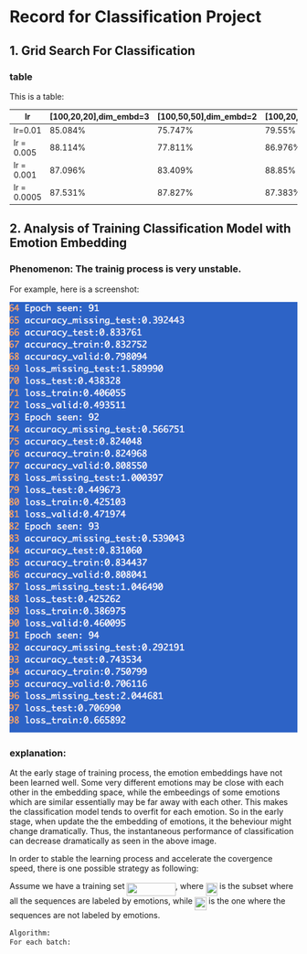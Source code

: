 # Record for Classification Project

## 1. Grid Search For Classification
### table

This is a table:

lr|[100,20,20],dim_embd=3|[100,50,50],dim_embd=2|[100,20,20],dim_embd=3|[100,50,50],dim_embd=3
-------------|-----------------|----------------------| ---------------------|----------------------
lr=0.01      |85.084%| 75.747%| 79.55%| 76.835%
lr = 0.005   |88.114%| 77.811%|86.976%| 76.839% 
lr = 0.001   |87.096%|83.409%|88.85%|88.484%
lr = 0.0005  |87.531%|87.827%|87.383%|87.568%

## 2. Analysis of Training Classification Model with Emotion Embedding

### Phenomenon: The trainig process is very unstable.
For example, here is a screenshot:

![General preferences pane](./figs/screen1.png)

### explanation:
At the early stage of training process, the emotion embeddings have not been learned well. Some very different emotions may be close with each other in the embedding space, while the embeedings of some emotions which are similar essentially may be far away with each other. This makes the classification model tends to overfit for each emotion. So in the early stage, when update the the embedding of emotions, it the beheviour might change dramatically. Thus, the instantaneous performance of classification can decrease dramatically as seen in the above image. 

In order to stable the learning process and accelerate the covergence speed, there is one possible strategy as following:

Assume we have a training set <img src="https://rawgit.com/lucaskingjade/Classification/master/svgs/6eca9d8c59c1fccb0b3aee38dcb65c33.svg?invert_in_darkmode" align=middle width=85.05486pt height=22.38192pt/>, where <img src="https://rawgit.com/lucaskingjade/Classification/master/svgs/4a0dab614eaf1e6dc58146666d67ace8.svg?invert_in_darkmode" align=middle width=20.09601pt height=22.38192pt/> is the subset where all the sequences are labeled by emotions, while <img src="https://rawgit.com/lucaskingjade/Classification/master/svgs/f6fac43e354f1b2ca85658091df26df1.svg?invert_in_darkmode" align=middle width=20.09601pt height=22.38192pt/> is the one where the sequences are not labeled by emotions.


```
Algorithm:
For each batch:
	
```









